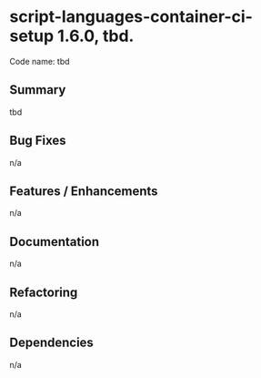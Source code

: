 # script-languages-container-ci-setup 1.6.0, tbd.

Code name: tbd

## Summary

tbd

## Bug Fixes

n/a 

## Features / Enhancements

n/a

## Documentation

n/a

## Refactoring

n/a

## Dependencies

n/a
